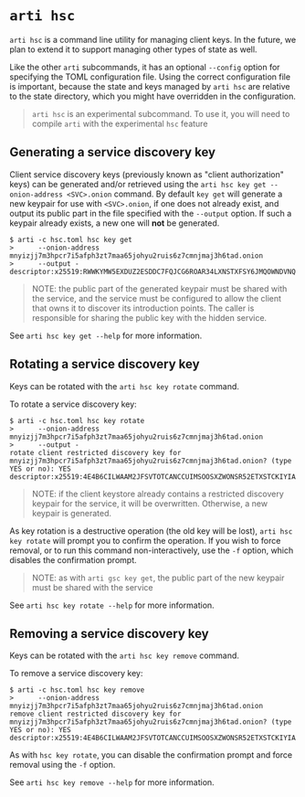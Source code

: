 # `arti hsc`

`arti hsc` is a command line utility for managing client keys. In the future, we
plan to extend it to support managing other types of state as well.

Like the other `arti` subcommands, it has an optional `--config` option for
specifying the TOML configuration file. Using the correct configuration file is
important, because the state and keys managed by `arti hsc` are relative to the
state directory, which you might have overridden in the configuration.

> `arti hsc` is an experimental subcommand.
> To use it, you will need to compile `arti` with the experimental `hsc` feature

## Generating a service discovery key

Client service discovery keys (previously known as "client authorization" keys)
can be generated and/or retrieved using the
`arti hsc key get --onion-address <SVC>.onion` command.
By default `key get` will generate a new keypair for use with `<SVC>.onion`,
if one does not already exist, and output its public part in the file specified
with the `--output` option. If such a keypair already exists, a new one will
**not** be generated.

```console
$ arti -c hsc.toml hsc key get
>      --onion-address mnyizjj7m3hpcr7i5afph3zt7maa65johyu2ruis6z7cmnjmaj3h6tad.onion
>      --output -
descriptor:x25519:RWWKYMW5EXDUZ2ESDDC7FQJCG6ROAR34LXNSTXFSY6JMQOWNDVNQ

```

> NOTE: the public part of the generated keypair must be shared with the
> service, and the service must be configured to allow the client that owns it
> to discover its introduction points. The caller is responsible for sharing the
> public key with the hidden service.

See `arti hsc key get --help` for more information.

## Rotating a service discovery key

Keys can be rotated with the `arti hsc key rotate` command.

To rotate a service discovery key:
```ignore
$ arti -c hsc.toml hsc key rotate
>      --onion-address mnyizjj7m3hpcr7i5afph3zt7maa65johyu2ruis6z7cmnjmaj3h6tad.onion
>      --output -
rotate client restricted discovery key for mnyizjj7m3hpcr7i5afph3zt7maa65johyu2ruis6z7cmnjmaj3h6tad.onion? (type YES or no): YES
descriptor:x25519:4E4B6CILWAAM2JFSVTOTCANCCUIMSOOSXZWONSR52ETXSTCKIYIA
```

> NOTE: if the client keystore already contains a restricted discovery keypair
> for the service, it will be overwritten. Otherwise, a new keypair is generated.

As key rotation is a destructive operation (the old key will be lost),
`arti hsc key rotate` will prompt you to confirm the operation.
If you wish to force removal, or to run this command non-interactively,
use the `-f` option, which disables the confirmation prompt.

> NOTE: as with `arti gsc key get`, the public part of the new keypair
> must be shared with the service

See `arti hsc key rotate --help` for more information.

## Removing a service discovery key

Keys can be rotated with the `arti hsc key remove` command.

To remove a service discovery key:
```ignore
$ arti -c hsc.toml hsc key remove
>      --onion-address mnyizjj7m3hpcr7i5afph3zt7maa65johyu2ruis6z7cmnjmaj3h6tad.onion
remove client restricted discovery key for mnyizjj7m3hpcr7i5afph3zt7maa65johyu2ruis6z7cmnjmaj3h6tad.onion? (type YES or no): YES
descriptor:x25519:4E4B6CILWAAM2JFSVTOTCANCCUIMSOOSXZWONSR52ETXSTCKIYIA
```

As with `hsc key rotate`, you can disable the confirmation prompt and force
removal using the `-f` option.

See `arti hsc key remove --help` for more information.
